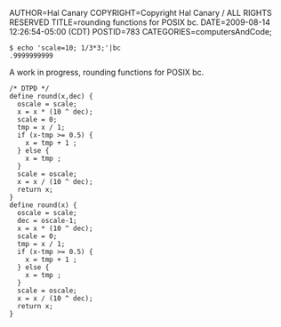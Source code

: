AUTHOR=Hal Canary
COPYRIGHT=Copyright Hal Canary / ALL RIGHTS RESERVED
TITLE=rounding functions for POSIX bc.
DATE=2009-08-14 12:26:54-05:00 (CDT)
POSTID=783
CATEGORIES=computersAndCode;

    $ echo 'scale=10; 1/3*3;'|bc
    .9999999999

A work in progress, rounding functions for POSIX bc.

    /* DTPD */
    define round(x,dec) {
      oscale = scale;
      x = x * (10 ^ dec);
      scale = 0;
      tmp = x / 1;
      if (x-tmp >= 0.5) {
        x = tmp + 1 ;
      } else {
        x = tmp ;
      }
      scale = oscale;
      x = x / (10 ^ dec);
      return x;
    }
    define round(x) {
      oscale = scale;
      dec = oscale-1;
      x = x * (10 ^ dec);
      scale = 0;
      tmp = x / 1;
      if (x-tmp >= 0.5) {
        x = tmp + 1 ;
      } else {
        x = tmp ;
      }
      scale = oscale;
      x = x / (10 ^ dec);
      return x;
    }

